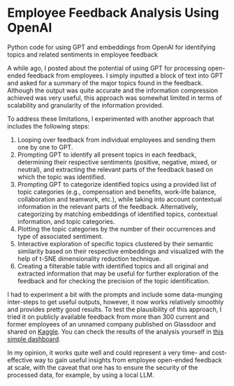 # Employee Feedback Analysis Using OpenAI

Python code for using GPT and embeddings from OpenAI for identifying topics and related sentiments in employee feedback

A while ago, I posted about the potential of using GPT for processing open-ended feedback from employees. I simply inputted a block of text into GPT and asked for a summary of the major topics found in the feedback. Although the output was quite accurate and the information compression achieved was very useful, this approach was somewhat limited in terms of scalability and granularity of the information provided.

To address these limitations, I experimented with another approach that includes the following steps:

1. Looping over feedback from individual employees and sending them one by one to GPT.
2. Prompting GPT to identify all present topics in each feedback, determining their respective sentiments (positive, negative, mixed, or neutral), and extracting the relevant parts of the feedback based on which the topic was identified.
3. Prompting GPT to categorize identified topics using a provided list of topic categories (e.g., compensation and benefits, work-life balance, collaboration and teamwork, etc.), while taking into account contextual information in the relevant parts of the feedback. Alternatively, categorizing by matching embeddings of identified topics, contextual information, and topic categories.
4. Plotting the topic categories by the number of their occurrences and type of associated sentiment.
5. Interactive exploration of specific topics clustered by their semantic similarity based on their respective embeddings and visualized with the help of t-SNE dimensionality reduction technique.
6. Creating a filterable table with identified topics and all original and extracted information that may be useful for further exploration of the feedback and for checking the precision of the topic identification.

I had to experiment a bit with the prompts and include some data-munging inter-steps to get useful outputs, however, it now works relatively smoothly and provides pretty good results. To test the plausibility of this approach, I tried it on publicly available feedback from more than 300 current and former employees of an unnamed company published on Glassdoor and shared on [Kaggle](https://www.kaggle.com/datasets/davidgauthier/glassdoor-job-reviews/code). You can check the results of the analysis yourself in [this simple dashboard](https://aanalytics.shinyapps.io/employeeFeedback/).

In my opinion, it works quite well and could represent a very time- and cost-effective way to gain useful insights from employee open-ended feedback at scale, with the caveat that one has to ensure the security of the processed data, for example, by using a local LLM.

